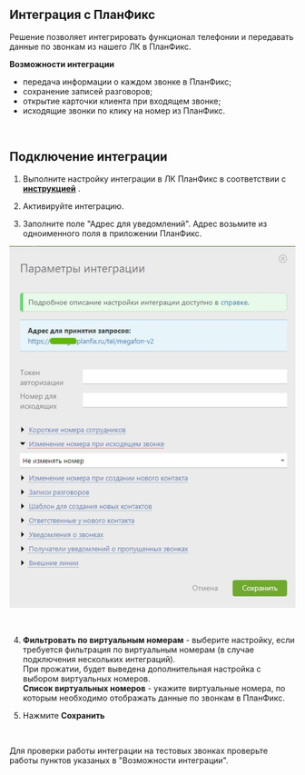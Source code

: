 ## Интеграция с ПланФикс  <br />

Решение позволяет интегрировать функционал телефонии и  передавать данные по звонкам из нашего ЛК в ПланФикс.   <br />

**Возможности интеграции**  <br />
- передача информации о каждом звонке в ПланФикс;  
- сохранение записей разговоров;  
- открытие карточки клиента при входящем звонке;  
- исходящие звонки по клику на номер из ПланФикс. <br />
<br />

## Подключение интеграции  <br />

1. Выполните настройку интеграции в ЛК ПланФикс в соответствии с  **[инструкцией](https://planfix.com/ru/help/%D0%98%D0%BD%D1%82%D0%B5%D0%B3%D1%80%D0%B0%D1%86%D0%B8%D1%8F_%D1%81_%D0%9C%D0%B5%D0%B3%D0%B0%D1%84%D0%BE%D0%BD_2.0)** . <br />


2. Активируйте интеграцию.  <br />
3. Заполните поле "Адрес для уведомлений". Адрес возьмите из одноименного поля в приложении ПланФикс. <br />

![image](planfix.jpg)

<br />

4. **Фильтровать по виртуальным номерам** - выберите настройку, если требуется фильтрация по виртуальным номерам (в случае подключения нескольких интеграций). <br />
При прожатии, будет выведена дополнительная настройка с выбором виртуальных номеров. <br />
**Список виртуальных номеров** - укажите виртуальные номера, по которым необходимо отображать данные по звонкам в ПланФикс. <br />

5. Нажмите **Сохранить** <br />
<br />

Для проверки работы интеграции на тестовых звонках проверьте работы пунктов указаных в "Возможности интеграции".  

